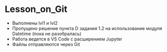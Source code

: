 # Lesson_on_Git

* Выполнены lvl1 и lvl2
* Пропущено решение пункта D задания 1.2 на использование модуля Datetime (пока не разобралась)
* Работа ведется в VS Code с расширением Jupyter
* Файлы отправляются через Git